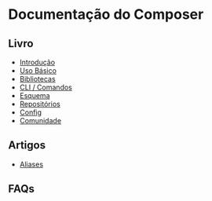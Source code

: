 # Documentação do Composer

## Livro

* [Introdução][book-intro]
* [Uso Básico][book-usage]
* [Bibliotecas][book-libs]
* [CLI / Comandos][book-cli]
* [Esquema][book-schema]
* [Repositórios][book-repos]
* [Config][book-config]
* [Comunidade][book-community]

## Artigos

* [Aliases][article-aliases]

## FAQs

[article-aliases]: artigos/aliases.md
[book-cli]: cli.md
[book-community]: comunidade.md
[book-config]: config.md
[book-intro]: introducao.md
[book-libs]: bibliotecas.md
[book-repos]: repositorios.md
[book-schema]: esquema.md
[book-usage]: uso-basico.md
